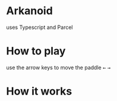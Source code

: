 # Arkanoid

uses Typescript and Parcel

# How to play

use the arrow keys to move the paddle
<kbd>&larr;</kbd> <kbd>&rarr;</kbd>

# How it works
